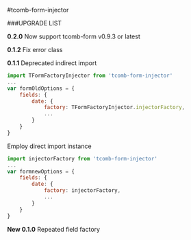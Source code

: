#tcomb-form-injector

###UPGRADE LIST

**0.2.0**
Now support tcomb-form v0.9.3 or latest

**0.1.2**
Fix error class

**0.1.1**
Deprecated indirect import
```js
import TFormFactoryInjector from 'tcomb-form-injector'
...
var formOldOptions = {
	fields: {
		date: {
			factory: TFormFactoryInjector.injectorFactory,
			...
		}
	}
}
```
Employ direct import instance
```js
import injectorFactory from 'tcomb-form-injector'
...
var formnewOptions = {
	fields: {
		date: {
			factory: injectorFactory,
			...
		}
	}
}
```

**New 0.1.0**
Repeated field factory
